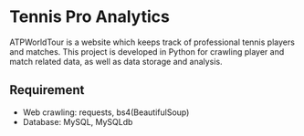 # Tennis Pro Analytics
ATPWorldTour is a website which keeps track of professional tennis players and matches. This project is developed in Python for crawling player and match related data, as well as data storage and analysis.

## Requirement
* Web crawling: requests, bs4(BeautifulSoup)
* Database: MySQL, MySQLdb
